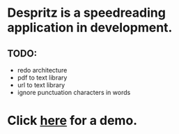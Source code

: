 # Despritz is a speedreading application in development.

## TODO:
* redo architecture
* pdf to text library
* url to text library
* ignore punctuation characters in words

# Click [here](http://static.deslee.me/despritz/fullscreen.html) for a demo.
